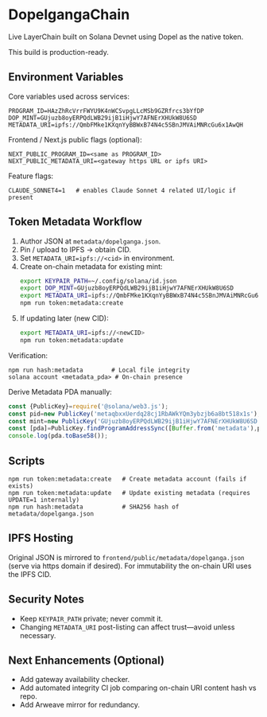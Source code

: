 # DopelgangaChain

Live LayerChain built on Solana Devnet using Dopel as the native token.

This build is production-ready.

## Environment Variables

Core variables used across services:

```
PROGRAM_ID=HAzZhRcVrrFWYU9K4nWCSvpgLLcMSb9GZRfrcs3bYfDP
DOP_MINT=GUjuzb8oyERPQdLWB29ijB1iHjwY7AFNErXHUkW8U6SD
METADATA_URI=ipfs://QmbFMke1KXqnYyBBWxB74N4c5SBnJMVAiMNRcGu6x1AwQH
```

Frontend / Next.js public flags (optional):
```
NEXT_PUBLIC_PROGRAM_ID=<same as PROGRAM_ID>
NEXT_PUBLIC_METADATA_URI=<gateway https URL or ipfs URI>
```

Feature flags:
```
CLAUDE_SONNET4=1   # enables Claude Sonnet 4 related UI/logic if present
```

## Token Metadata Workflow

1. Author JSON at `metadata/dopelganga.json`.
2. Pin / upload to IPFS -> obtain CID.
3. Set `METADATA_URI=ipfs://<cid>` in environment.
4. Create on-chain metadata for existing mint:
	```bash
	export KEYPAIR_PATH=~/.config/solana/id.json
	export DOP_MINT=GUjuzb8oyERPQdLWB29ijB1iHjwY7AFNErXHUkW8U6SD
	export METADATA_URI=ipfs://QmbFMke1KXqnYyBBWxB74N4c5SBnJMVAiMNRcGu6x1AwQH
	npm run token:metadata:create
	```
5. If updating later (new CID):
	```bash
	export METADATA_URI=ipfs://<newCID>
	npm run token:metadata:update
	```

Verification:
```
npm run hash:metadata        # Local file integrity
solana account <metadata_pda> # On-chain presence
```

Derive Metadata PDA manually:
```js
const {PublicKey}=require('@solana/web3.js');
const pid=new PublicKey('metaqbxxUerdq28cj1RbAWkYQm3ybzjb6a8bt518x1s');
const mint=new PublicKey('GUjuzb8oyERPQdLWB29ijB1iHjwY7AFNErXHUkW8U6SD');
const [pda]=PublicKey.findProgramAddressSync([Buffer.from('metadata'),pid.toBuffer(),mint.toBuffer()],pid);
console.log(pda.toBase58());
```

## Scripts

```
npm run token:metadata:create   # Create metadata account (fails if exists)
npm run token:metadata:update   # Update existing metadata (requires UPDATE=1 internally)
npm run hash:metadata           # SHA256 hash of metadata/dopelganga.json
```

## IPFS Hosting

Original JSON is mirrored to `frontend/public/metadata/dopelganga.json` (serve via https domain if desired). For immutability the on-chain URI uses the IPFS CID.

## Security Notes

- Keep `KEYPAIR_PATH` private; never commit it.
- Changing `METADATA_URI` post-listing can affect trust—avoid unless necessary.

## Next Enhancements (Optional)

- Add gateway availability checker.
- Add automated integrity CI job comparing on-chain URI content hash vs repo.
- Add Arweave mirror for redundancy.
